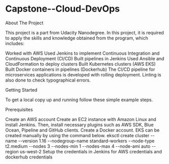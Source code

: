 # Capstone--Cloud-DevOps

About The Project

This project is a part from Udacity Nanodegree. In this project, it is required to apply the skills and knowledge obtained from the program, which includes:

Worked with AWS
Used Jenkins to implement Continuous Integration and Continuous Deployment (CI/CD)
Built pipelines in Jenkins
Used Ansible and CloudFormation to deploy clusters
Built Kubernetes clusters (AWS EKS)
Built Docker containers in pipelines (Dockerhub)
The CI/CD pipeline for microservices applications is developed with rolling deployment. Linting is also done to check typographical errors.

Getting Started

To get a local copy up and running follow these simple example steps.

Prerequisites

Create an AWS account
Create an EC2 instance with Amazon Linux and install Jenkins.
Then, install necessary plugins such as AWS SDK, Blue Ocean, Pipeline and GitHub clients.
Create a Docker account.
EKS can be created manually by using the command below.
eksctl create cluster --name <cluster-name> --version 1.16 --nodegroup-name standard-workers --node-type t2.medium --nodes 3 --nodes-min 1 --nodes-max 4 --node-ami auto --region us-west-2
Setup the credentials in Jenkins for AWS credentials and dockerhub credentials
  
  
